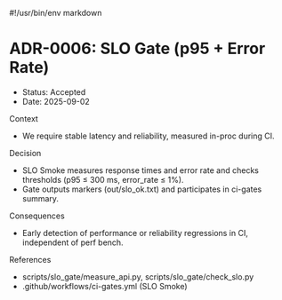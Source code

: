 #!/usr/bin/env markdown

# ADR-0006: SLO Gate (p95 + Error Rate)

- Status: Accepted
- Date: 2025-09-02

Context
- We require stable latency and reliability, measured in-proc during CI.

Decision
- SLO Smoke measures response times and error rate and checks thresholds (p95 ≤ 300 ms, error_rate ≤ 1%).
- Gate outputs markers (out/slo_ok.txt) and participates in ci-gates summary.

Consequences
- Early detection of performance or reliability regressions in CI, independent of perf bench.

References
- scripts/slo_gate/measure_api.py, scripts/slo_gate/check_slo.py
- .github/workflows/ci-gates.yml (SLO Smoke)

